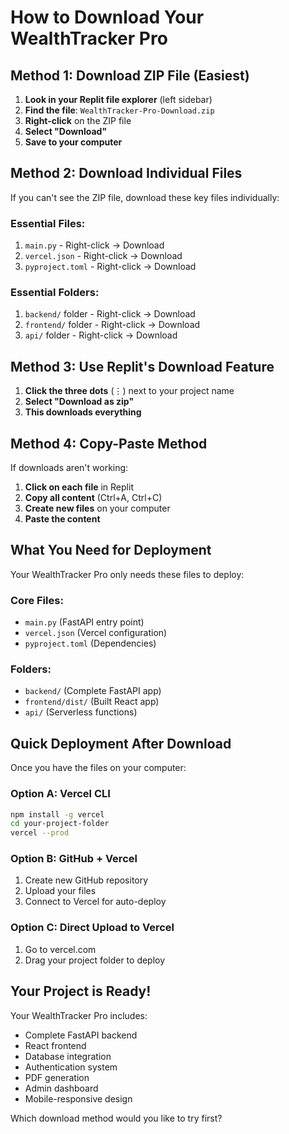# How to Download Your WealthTracker Pro

## Method 1: Download ZIP File (Easiest)

1. **Look in your Replit file explorer** (left sidebar)
2. **Find the file**: `WealthTracker-Pro-Download.zip`
3. **Right-click** on the ZIP file
4. **Select "Download"**
5. **Save to your computer**

## Method 2: Download Individual Files

If you can't see the ZIP file, download these key files individually:

### Essential Files:
1. `main.py` - Right-click → Download
2. `vercel.json` - Right-click → Download  
3. `pyproject.toml` - Right-click → Download

### Essential Folders:
1. `backend/` folder - Right-click → Download
2. `frontend/` folder - Right-click → Download
3. `api/` folder - Right-click → Download

## Method 3: Use Replit's Download Feature

1. **Click the three dots** (⋮) next to your project name
2. **Select "Download as zip"**
3. **This downloads everything**

## Method 4: Copy-Paste Method

If downloads aren't working:

1. **Click on each file** in Replit
2. **Copy all content** (Ctrl+A, Ctrl+C)
3. **Create new files** on your computer
4. **Paste the content**

## What You Need for Deployment

Your WealthTracker Pro only needs these files to deploy:

### Core Files:
- `main.py` (FastAPI entry point)
- `vercel.json` (Vercel configuration)
- `pyproject.toml` (Dependencies)

### Folders:
- `backend/` (Complete FastAPI app)
- `frontend/dist/` (Built React app)
- `api/` (Serverless functions)

## Quick Deployment After Download

Once you have the files on your computer:

### Option A: Vercel CLI
```bash
npm install -g vercel
cd your-project-folder
vercel --prod
```

### Option B: GitHub + Vercel
1. Create new GitHub repository
2. Upload your files
3. Connect to Vercel for auto-deploy

### Option C: Direct Upload to Vercel
1. Go to vercel.com
2. Drag your project folder to deploy

## Your Project is Ready!

Your WealthTracker Pro includes:
- Complete FastAPI backend
- React frontend
- Database integration
- Authentication system
- PDF generation
- Admin dashboard
- Mobile-responsive design

Which download method would you like to try first?